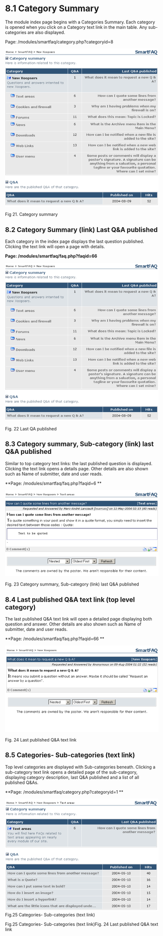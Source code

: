 # 8.1 Category Summary

The module index page begins with a Categories Summary. Each category is opened when you click on a Category text link in the main table. Any sub-categories are also displayed.

Page: /modules/smartfaq/category.php?categoryid=8 

![](../../assets/user-category.png)  

Fig 21. Category summary

## 8.2 Category Summary (link) Last Q&A published


Each category in the index page displays the last question published. Clicking the text link will open a page with details.

**Page: /modules/smartfaq/faq.php?faqid=66**

![](../../assets/user-category.png)  

Fig. 22 Last QA published

## 8.3 Category summary, Sub-category (link) last Q&A published


Similar to top category text links: the last published question is displayed. Clicking the text link opens a details page. Other details are also shown such as Name of submitter, date and user reads.

**Page: /modules/smartfaq/faq.php?faqid=6 **

![](../../assets/user-quote.png)  

Fig. 23 Category summary, Sub-category (link) last Q&A published

## 8.4 Last published Q&A text link (top level category)

The last published Q&A text link will open a detailed page displaying both question and answer. Other details are also shown such as Name of submitter, date and user reads.

**Page: /modules/smartfaq/faq.php?faqid=66 **

![](../../assets/user-answer.png)  

Fig. 24 Last published Q&A text link


## 8.5 Categories- Sub-categories (text link)

Top level categories are displayed with Sub-categories beneath. Clicking a sub-category text link opens a detailed page of the sub-category, displaying category description, last Q&A published and a list of all published Q&As.

**Page: /modules/smartfaq/category.php?categoryid=1 **

![](../../assets/user-textarea.png)  
Fig.25 Categories- Sub-categories (text link)





















Fig.25 Categories- Sub-categories (text link)Fig. 24 Last published Q&A text link